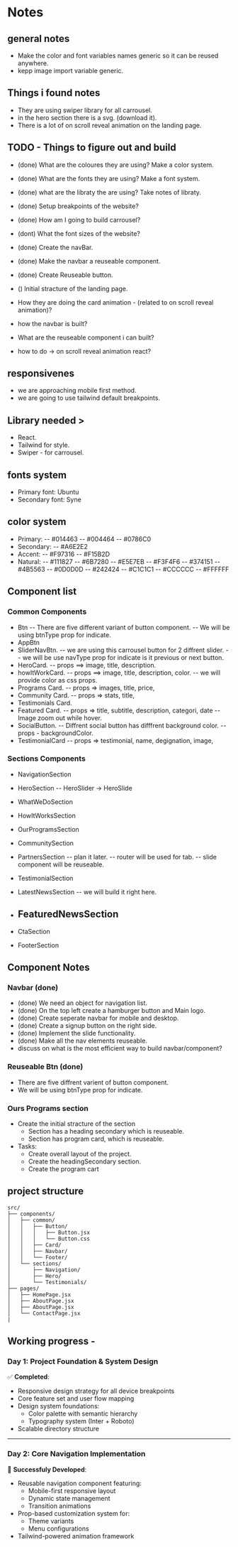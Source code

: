 # Notes

## general notes

- Make the color and font variables names generic so it can be reused anywhere.
- kepp image import variable generic.

## Things i found notes

- They are using swiper library for all carrousel.
- in the hero section there is a svg. (download it).
- There is a lot of on scroll reveal animation on the landing page.

## TODO - Things to figure out and build

- (done) What are the coloures they are using? Make a color system.
- (done) What are the fonts they are using? Make a font system.
- (done) what are the libraty the are using? Take notes of libraty.
- (done) Setup breakpoints of the website?
- (done) How am I going to build carrousel?
- (dont) What the font sizes of the website?
- (done) Create the navBar.
- (done) Make the navbar a reuseable component.
- (done) Create Reuseable button.
- () Initial stracture of the landing page.

- How they are doing the card animation - (related to on scroll reveal animation)?
- how the navbar is built?
- What are the reuseable component i can built?
- how to do -> on scroll reveal animation react?

## responsivenes

- we are approaching mobile first method.
- we are going to use tailwind default breakpoints.

## Library needed >

- React.
- Tailwind for style.
- Swiper - for carrousel.

## fonts system

- Primary font: Ubuntu
- Secondary font: Syne

## color system

- Primary:
  -- #014463
  -- #004464
  -- #0786C0
- Secondary:
  -- #A6E2E2
- Accent:
  -- #F97316
  -- #F15B2D
- Natural:
  -- #111827
  -- #6B7280
  -- #E5E7EB
  -- #F3F4F6
  -- #374151
  -- #4B5563
  -- #0D0D0D
  -- #242424
  -- #C1C1C1
  -- #CCCCCC
  -- #FFFFFF

## Component list

### Common Components

- Btn
  -- There are five different variant of button component.
  -- We will be using btnType prop for indicate.
- AppBtn
- SliderNavBtn.
  -- we are using this carrousel button for 2 diffrent slider.
  -- we will be use navType prop for indicate is it previous or next button.
- HeroCard.
  -- props ==> image, title, description.
- howItWorkCard.
  -- props ==> image, title, description, color.
  -- we will provide color as css props.
- Programs Card.
  -- props => images, title, price,
- Community Card.
  -- props => stats, title,
- Testimonials Card.
- Featured Card.
  -- props => title, subtitle, description, categori, date
  -- Image zoom out while hover.
- SocialButton.
  -- Diffrent social button has difffrent background color.
  -- props - backgroundColor.
- TestimonialCard
  -- props => testimonial, name, degignation, image,

### Sections Components

- NavigationSection
- HeroSection
  -- HeroSlider -> HeroSlide
- WhatWeDoSection
- HowItWorksSection
- OurProgramsSection
- CommunitySection
- PartnersSection
  -- plan it later.
  -- router will be used for tab.
  -- slide component will be reuseable.
- TestimonialSection
- LatestNewsSection
  -- we will build it right here.

- ## FeaturedNewsSection

- CtaSection
- FooterSection

## Component Notes

### Navbar (done)

- (done) We need an object for navigation list.
- (done) On the top left create a hamburger button and Main logo.
- (done) Create seperate navbar for mobile and desktop.
- (done) Create a signup button on the right side.
- (done) Implement the slide functionality.
- (done) Make all the nav elements reuseable.
- discuss on what is the most efficient way to build navbar/component?

### Reuseable Btn (done)

- There are five diffrent varient of button component.
- We will be using btnType prop for indicate.

### Ours Programs section

- Create the initial stracture of the section
  - Section has a heading secondary which is reuseable.
  - Section has program card, which is reuseable.
- Tasks:
  - Create overall layout of the project.
  - Create the headingSecondary section.
  - Create the program cart


## project structure

```
src/
├── components/
│   ├── common/
│   │   ├── Button/
│   │   │   ├── Button.jsx
│   │   │   └── Button.css
│   │   ├── Card/
│   │   ├── Navbar/
│   │   └── Footer/
│   └── sections/
│       ├── Navigation/
│       ├── Hero/
│       └── Testimonials/
├── pages/
│   ├── HomePage.jsx
│   ├── AboutPage.jsx
│   ├── AboutPage.jsx
│   └── ContactPage.jsx
|
```

## Working progress -

### Day 1: Project Foundation & System Design

✅ **Completed**:

- Responsive design strategy for all device breakpoints
- Core feature set and user flow mapping
- Design system foundations:
  - Color palette with semantic hierarchy
  - Typography system (Inter + Roboto)
- Scalable directory structure

---

### Day 2: Core Navigation Implementation

🚀 **Successfuly Developed**:

- Reusable navigation component featuring:
  - Mobile-first responsive layout
  - Dynamic state management
  - Transition animations
- Prop-based customization system for:
  - Theme variants
  - Menu configurations
- Tailwind-powered animation framework
